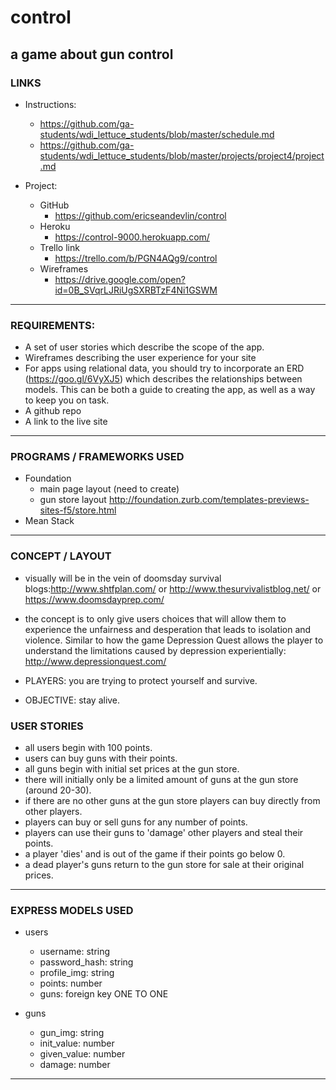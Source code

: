 # control
a game about gun control
-------

### LINKS

- Instructions:
	- https://github.com/ga-students/wdi_lettuce_students/blob/master/schedule.md
	- https://github.com/ga-students/wdi_lettuce_students/blob/master/projects/project4/project.md

- Project:
	- GitHub
		- https://github.com/ericseandevlin/control
	- Heroku
		- https://control-9000.herokuapp.com/
	- Trello link
		- https://trello.com/b/PGN4AQg9/control
	- Wireframes
		- https://drive.google.com/open?id=0B_SVqrLJRiUgSXRBTzF4Ni1GSWM

-------

### REQUIREMENTS:
 - A set of user stories which describe the scope of the app.
 - Wireframes describing the user experience for your site
 - For apps using relational data, you should try to incorporate an ERD (https://goo.gl/6VyXJ5) which describes the     relationships between models. This can be both a guide to creating the app, as well as a way to keep you on task.
 - A github repo
 - A link to the live site


-------


### PROGRAMS / FRAMEWORKS USED
 - Foundation
 	- main page layout (need to create)
 	- gun store layout http://foundation.zurb.com/templates-previews-sites-f5/store.html
 - Mean Stack


-------


### CONCEPT / LAYOUT
 - visually will be in the vein of doomsday survival blogs:http://www.shtfplan.com/   or   http://www.thesurvivalistblog.net/    or    https://www.doomsdayprep.com/

 - the concept is to only give users choices that will allow them to experience the unfairness and desperation that leads to isolation and violence. Similar to how the game Depression Quest allows the player to understand the limitations caused by depression experientially: http://www.depressionquest.com/
 
 - PLAYERS: you are trying to protect yourself and survive.
 - OBJECTIVE: stay alive.
  
### USER STORIES
 - all users begin with 100 points.
 - users can buy guns with their points.
 - all guns begin with initial set prices at the gun store.
 - there will initially only be a limited amount of guns at the gun store (around 20-30).
 - if there are no other guns at the gun store players can buy directly from other players.
 - players can buy or sell guns for any number of points.
 - players can use their guns to 'damage' other players and steal their points.
 - a player 'dies' and is out of the game if their points go below 0.
 - a dead player's guns return to the gun store for sale at their original prices.

 
-------

 
### EXPRESS MODELS USED
 - users
	-  username: string
	-  password_hash: string
	-  profile_img: string
	-  points: number
	-  guns: foreign key ONE TO ONE	

 - guns
 	- gun_img: string
 	- init_value: number
 	- given_value: number
 	- damage: number

-------







